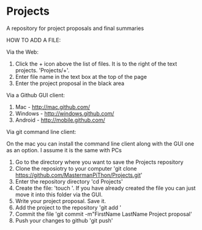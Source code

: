 Projects
========

A repository for project proposals and final summaries

HOW TO ADD A FILE:


Via the Web:

1. Click the + icon above the list of files.  It is to the right of the text projects. 'Projects/+'.
2. Enter file name in the text box at the top of the page
3. Enter the project proposal in the black area


Via a Github GUI client:

1. Mac - http://mac.github.com/
2. Windows - http://windows.github.com/
3. Android - http://mobile.github.com/


Via git command line client:

On the mac you can install the command line client along with the GUI one as an option.  I assume it is the same with PCs

1. Go to the directory where you want to save the Projects repository
2. Clone the reposiotry to your computer 'git clone https://github.com/MastermanPiThon/Projects.git'
3. Enter the repository directory 'cd Projects'
4. Create the file: 'touch <fileName>'.  If you have already created the file you can just move it into this folder via the GUI.
5. Write your project proposal.  Save it.
6. Add the project to the repository 'git add <fileName>'
7. Commit the file 'git commit <fileName> -m"FirstName LastName Project proposal'
8. Push your changes to github 'git push'

